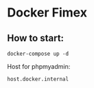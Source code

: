Docker Fimex
===========

## How to start: ##

```
docker-compose up -d
```


Host for phpmyadmin:
```
host.docker.internal
```
